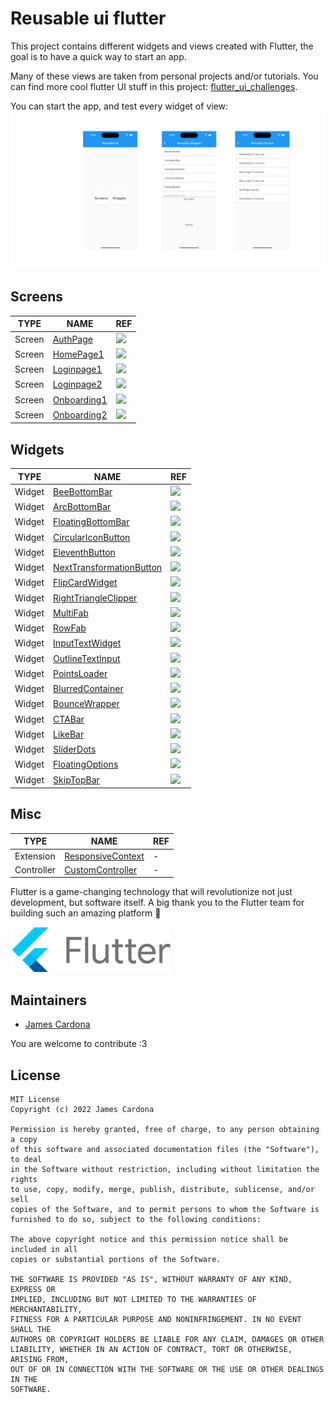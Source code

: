 # Reusable ui flutter

This project contains different widgets and views created with Flutter, the goal is to have a quick way to start an app.

Many of these views are taken from personal projects and/or tutorials. You can find more cool flutter UI stuff in this project: [flutter_ui_challenges][flutter_ui_challenges].


You can start the app, and test every widget of view:
![](main.png)


## Screens

| TYPE      | NAME                                                 | REF                               | 
| --------- | ---------------------------------------------------- | --------------------------------- |
| Screen    | [AuthPage][AuthPage]                                 | ![][AuthPage_REF]                 |
| Screen    | [HomePage1][HomePage1]                               | ![][HomePage1_REF]                |
| Screen    | [Loginpage1][Loginpage1]                             | ![][Loginpage1_REF]               |
| Screen    | [Loginpage2][Loginpage2]                             | ![][Loginpage2_REF]               |
| Screen    | [Onboarding1][Onboarding1]                           | ![][Onboarding1_REF]              |
| Screen    | [Onboarding2][Onboarding2]                           | ![][Onboarding2_REF]              |



## Widgets
| TYPE      | NAME                                                 | REF                               | 
| --------- | ---------------------------------------------------- | --------------------------------- |
| Widget    | [BeeBottomBar][BeeBottomBar]                         | ![][BeeBottomBar_REF]             |
| Widget    | [ArcBottomBar][ArcBottomBar]                         | ![][ArcBottomBar_REF]             |
| Widget    | [FloatingBottomBar][FloatingBottomBar]               | ![][FloatingBottomBar_REF]        |
| Widget    | [CircularIconButton][CircularIconButton]             | ![][CircularIconButton_REF]       |
| Widget    | [EleventhButton][EleventhButton]                     | ![][EleventhButton_REF]           |
| Widget    | [NextTransformationButton][NextTransformationButton] | ![][NextTransformationButton_REF] |
| Widget    | [FlipCardWidget][FlipCardWidget]                     | ![][FlipCardWidget_REF]           |
| Widget    | [RightTriangleClipper][RightTriangleClipper]         | ![][RightTriangleClipper_REF]     |
| Widget    | [MultiFab][MultiFab]                                 | ![][MultiFab_REF]                 |
| Widget    | [RowFab][RowFab]                                     | ![][RowFab_REF]                   |
| Widget    | [InputTextWidget][InputTextWidget]                   | ![][InputTextWidget_REF]          |
| Widget    | [OutlineTextInput][OutlineTextInput]                 | ![][OutlineTextInput_REF]         |
| Widget    | [PointsLoader][PointsLoader]                         | ![][PointsLoader_REF]             |
| Widget    | [BlurredContainer][BlurredContainer]                 | ![][BlurredContainer_REF]         |
| Widget    | [BounceWrapper][BounceWrapper]                       | ![][BounceWrapper_REF]            |
| Widget    | [CTABar][CTABar]                                     | ![][CTABar_REF]                   |
| Widget    | [LikeBar][LikeBar]                                   | ![][LikeBar_REF]                  |
| Widget    | [SliderDots][SliderDots]                             | ![][SliderDots_REF]               |
| Widget    | [FloatingOptions][FloatingOptions]                   | ![][FloatingOptions_REF]          |
| Widget    | [SkipTopBar][SkipTopBar]                             | ![][SkipTopBar_REF]               |



## Misc
| TYPE      | NAME                                                 | REF                               | 
| --------- | ---------------------------------------------------- | --------------------------------- |
| Extension | [ResponsiveContext][ResponsiveContext]               | - |
| Controller| [CustomController][CustomController]               | - |


Flutter is a game-changing technology that will revolutionize not just development, but software itself. A big thank you to the Flutter team for building such an amazing platform 💙 

<a href="https://github.com/flutter/flutter">
  <img alt="Flutter"
       src="https://github.com/jamescardona11/argo/blob/main/img/flutter_logo.png?raw=true" />
</a>

## Maintainers

- [James Cardona](https://github.com/jamescardona11)

You are welcome to contribute :3

## License

    MIT License
    Copyright (c) 2022 James Cardona
    
    Permission is hereby granted, free of charge, to any person obtaining a copy
    of this software and associated documentation files (the "Software"), to deal
    in the Software without restriction, including without limitation the rights
    to use, copy, modify, merge, publish, distribute, sublicense, and/or sell
    copies of the Software, and to permit persons to whom the Software is
    furnished to do so, subject to the following conditions:
    
    The above copyright notice and this permission notice shall be included in all
    copies or substantial portions of the Software.
    
    THE SOFTWARE IS PROVIDED "AS IS", WITHOUT WARRANTY OF ANY KIND, EXPRESS OR
    IMPLIED, INCLUDING BUT NOT LIMITED TO THE WARRANTIES OF MERCHANTABILITY,
    FITNESS FOR A PARTICULAR PURPOSE AND NONINFRINGEMENT. IN NO EVENT SHALL THE
    AUTHORS OR COPYRIGHT HOLDERS BE LIABLE FOR ANY CLAIM, DAMAGES OR OTHER
    LIABILITY, WHETHER IN AN ACTION OF CONTRACT, TORT OR OTHERWISE, ARISING FROM,
    OUT OF OR IN CONNECTION WITH THE SOFTWARE OR THE USE OR OTHER DEALINGS IN THE
    SOFTWARE.


[//]: #Ref
[flutter_ui_challenges]: https://github.com/jamescardona11/flutter_ui_challenges

[AuthPage]: https://github.com/jamescardona11/starter_kit_flutter/blob/main/reusable_ui_flutter/lib/screens/auth_page
[AuthPage_REF]: https://raw.githubusercontent.com/jamescardona11/starter_kit_flutter/main/reusable_ui_flutter/lib/screens/auth_page/auth_page.png

[HomePage1]: https://github.com/jamescardona11/starter_kit_flutter/blob/main/reusable_ui_flutter/lib/screens/home_page_1
[HomePage1_REF]: https://raw.githubusercontent.com/jamescardona11/starter_kit_flutter/main/reusable_ui_flutter/lib/screens/home_page_1/home_page_1.png

[Loginpage1]: https://github.com/jamescardona11/starter_kit_flutter/blob/main/reusable_ui_flutter/lib/screens/login_page_1
[Loginpage1_REF]: https://raw.githubusercontent.com/jamescardona11/starter_kit_flutter/main/reusable_ui_flutter/lib/screens/login_page_1/login_page_1.png

[Loginpage2]: https://github.com/jamescardona11/starter_kit_flutter/blob/main/reusable_ui_flutter/lib/screens/login_page_2
[Loginpage2_REF]: https://raw.githubusercontent.com/jamescardona11/starter_kit_flutter/main/reusable_ui_flutter/lib/screens/login_page_2/login_page_2.png

[Onboarding1]: https://github.com/jamescardona11/starter_kit_flutter/blob/main/reusable_ui_flutter/lib/screens/onboarding_1
[Onboarding1_REF]: https://raw.githubusercontent.com/jamescardona11/starter_kit_flutter/main/reusable_ui_flutter/lib/screens/onboarding_1/onboarding_1.png

[Onboarding2]: https://github.com/jamescardona11/starter_kit_flutter/blob/main/reusable_ui_flutter/lib/screens/onboarding_2
[Onboarding2_REF]: https://raw.githubusercontent.com/jamescardona11/starter_kit_flutter/main/reusable_ui_flutter/lib/screens/onboarding_2/onboarding_2.png


[ResponsiveContext]: https://github.com/jamescardona11/starter_kit_flutter/blob/main/reusable_ui_flutter/lib/config/responsive_extension.dart
[CustomController]: https://github.com/jamescardona11/starter_kit_flutter/blob/main/reusable_ui_flutter/lib/widgets/widget_controller/custom_controller.dart

[BeeBottomBar]: https://github.com/jamescardona11/starter_kit_flutter/blob/main/reusable_ui_flutter/lib/widgets/bottom_bar/bee_bottom_bar/bee_bottom_bar.dart
[BeeBottomBar_REF]: https://raw.githubusercontent.com/jamescardona11/starter_kit_flutter/main/reusable_ui_flutter/lib/widgets/bottom_bar/bee_bottom_bar.gif

[ArcBottomBar]: https://github.com/jamescardona11/starter_kit_flutter/blob/main/reusable_ui_flutter/lib/widgets/bottom_bar/arc_bottom_bar.dart
[ArcBottomBar_REF]: https://raw.githubusercontent.com/jamescardona11/starter_kit_flutter/main/reusable_ui_flutter/lib/widgets/bottom_bar/arc_bottom_bar.gif

[FloatingBottomBar]: https://github.com/jamescardona11/starter_kit_flutter/blob/main/reusable_ui_flutter/lib/widgets/bottom_bar/floating_bottom_bar.dart
[FloatingBottomBar_REF]: https://raw.githubusercontent.com/jamescardona11/starter_kit_flutter/main/reusable_ui_flutter/lib/widgets/bottom_bar/floating_bottom_bar.png

[CircularIconButton]: https://github.com/jamescardona11/starter_kit_flutter/blob/main/reusable_ui_flutter/lib/widgets/buttons/circular_iconbutton_widget.dart
[CircularIconButton_REF]: https://raw.githubusercontent.com/jamescardona11/starter_kit_flutter/main/reusable_ui_flutter/lib/widgets/buttons/circular_iconbutton_widget.png

[EleventhButton]: https://github.com/jamescardona11/starter_kit_flutter/blob/main/reusable_ui_flutter/lib/widgets/buttons/eleventh_button_widget.dart
[EleventhButton_REF]: https://raw.githubusercontent.com/jamescardona11/starter_kit_flutter/main/reusable_ui_flutter/lib/widgets/buttons/eleventh_button_widget.png

[NextTransformationButton]: https://github.com/jamescardona11/starter_kit_flutter/blob/main/reusable_ui_flutter/lib/widgets/buttons/next_transformation_button.dart
[NextTransformationButton_REF]: https://raw.githubusercontent.com/jamescardona11/starter_kit_flutter/main/reusable_ui_flutter/lib/widgets/buttons/next_transformation_button.gif

[FlipCardWidget]: https://github.com/jamescardona11/starter_kit_flutter/blob/main/reusable_ui_flutter/lib/widgets/card/flipcard_widget.dart
[FlipCardWidget_REF]: https://raw.githubusercontent.com/jamescardona11/starter_kit_flutter/main/reusable_ui_flutter/lib/widgets/card/flipcard_widget.gif

[RightTriangleClipper]: https://github.com/jamescardona11/starter_kit_flutter/blob/main/reusable_ui_flutter/lib/widgets/clipper/right_triangle_clipper.dart
[RightTriangleClipper_REF]: https://raw.githubusercontent.com/jamescardona11/starter_kit_flutter/main/reusable_ui_flutter/lib/widgets/clipper/right_triangle_clipper.png

[MultiFab]: https://github.com/jamescardona11/starter_kit_flutter/blob/main/reusable_ui_flutter/lib/widgets/fab/multi_fab.dart
[MultiFab_REF]: https://raw.githubusercontent.com/jamescardona11/starter_kit_flutter/main/reusable_ui_flutter/lib/widgets/fab/multi_fab.gif

[RowFab]: https://github.com/jamescardona11/starter_kit_flutter/blob/main/reusable_ui_flutter/lib/widgets/fab/row_fab.dart
[RowFab_REF]: https://raw.githubusercontent.com/jamescardona11/starter_kit_flutter/main/reusable_ui_flutter/lib/widgets/fab/row_fab.png

[InputTextWidget]: https://github.com/jamescardona11/starter_kit_flutter/blob/main/reusable_ui_flutter/lib/widgets/input/input_text_widget.dart
[InputTextWidget_REF]: https://raw.githubusercontent.com/jamescardona11/starter_kit_flutter/main/reusable_ui_flutter/lib/widgets/input/input_text_widget.png

[OutlineTextInput]: https://github.com/jamescardona11/starter_kit_flutter/blob/main/reusable_ui_flutter/lib/widgets/input/outline_input_text_widget.dart
[OutlineTextInput_REF]: https://raw.githubusercontent.com/jamescardona11/starter_kit_flutter/main/reusable_ui_flutter/lib/widgets/input/outline_input_text_widget.png

[PointsLoader]: https://github.com/jamescardona11/starter_kit_flutter/blob/main/reusable_ui_flutter/lib/widgets/loaders/points_loader.dart
[PointsLoader_REF]: https://raw.githubusercontent.com/jamescardona11/starter_kit_flutter/main/reusable_ui_flutter/lib/widgets/loaders/points_loader.gif

[BlurredContainer]: https://github.com/jamescardona11/starter_kit_flutter/blob/main/reusable_ui_flutter/lib/widgets/misc/blurred_container.dart
[BlurredContainer_REF]: https://raw.githubusercontent.com/jamescardona11/starter_kit_flutter/main/reusable_ui_flutter/lib/widgets/misc/blurred_container.png

[BounceWrapper]: https://github.com/jamescardona11/starter_kit_flutter/blob/main/reusable_ui_flutter/lib/widgets/misc/bounce_wrapper.dart
[BounceWrapper_REF]: https://raw.githubusercontent.com/jamescardona11/starter_kit_flutter/main/reusable_ui_flutter/lib/widgets/misc/bounce_wrapper.gif

[CTABar]: https://github.com/jamescardona11/starter_kit_flutter/blob/main/reusable_ui_flutter/lib/widgets/misc/cta_bar.dart
[CTABar_REF]: https://raw.githubusercontent.com/jamescardona11/starter_kit_flutter/main/reusable_ui_flutter/lib/widgets/misc/cta_bar.png

[LikeBar]: https://github.com/jamescardona11/starter_kit_flutter/blob/main/reusable_ui_flutter/lib/widgets/misc/like_bar.dart
[LikeBar_REF]: https://raw.githubusercontent.com/jamescardona11/starter_kit_flutter/main/reusable_ui_flutter/lib/widgets/misc/like_bar.png

[SliderDots]: https://github.com/jamescardona11/starter_kit_flutter/blob/main/reusable_ui_flutter/lib/widgets/slider/slider_dots.dart
[SliderDots_REF]: https://raw.githubusercontent.com/jamescardona11/starter_kit_flutter/main/reusable_ui_flutter/lib/widgets/slider/slider_dots.gif

[FloatingOptions]: https://github.com/jamescardona11/starter_kit_flutter/blob/main/reusable_ui_flutter/lib/widgets/topbar/appbar_option.dart
[FloatingOptions_REF]: https://raw.githubusercontent.com/jamescardona11/starter_kit_flutter/main/reusable_ui_flutter/lib/widgets/topbar/appbar_option.gif

[SkipTopBar]: https://github.com/jamescardona11/starter_kit_flutter/blob/main/reusable_ui_flutter/lib/widgets/topbar/skip_top_bar.dart
[SkipTopBar_REF]: https://raw.githubusercontent.com/jamescardona11/starter_kit_flutter/main/reusable_ui_flutter/lib/widgets/topbar/skip_top_bar.gif